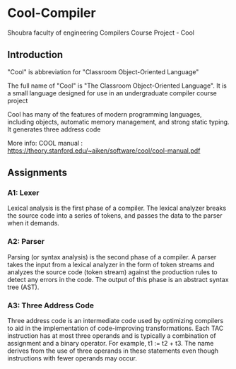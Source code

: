 # Cool-Compiler

Shoubra faculty of engineering Compilers Course Project - Cool

## Introduction

"Cool" is abbreviation for "Classroom Object-Oriented Language"

The full name of "Cool" is "The Classroom Object-Oriented Language". It is a small language designed for use in an undergraduate compiler course project

Cool has many of the features of modern programming languages, including objects, automatic memory management, and strong static typing. It generates three address code 

More info:
COOL manual : https://theory.stanford.edu/~aiken/software/cool/cool-manual.pdf

## Assignments

### A1: Lexer 
Lexical analysis is the first phase of a compiler. The lexical analyzer breaks the source code into a series of tokens, and passes the data to the parser when it demands.

### A2: Parser
Parsing (or syntax analysis) is the second phase of a compiler. A parser takes the input from a lexical analyzer in the form of token streams and analyzes the source code (token stream) against the production rules to detect any errors in the code. The output of this phase is an abstract syntax tree (AST).

### A3: Three Address Code 
Three address code is an intermediate code used by optimizing compilers to aid in the implementation of code-improving transformations. Each TAC instruction has at most three operands and is typically a combination of assignment and a binary operator. For example, t1 := t2 + t3. The name derives from the use of three operands in these statements even though instructions with fewer operands may occur.





